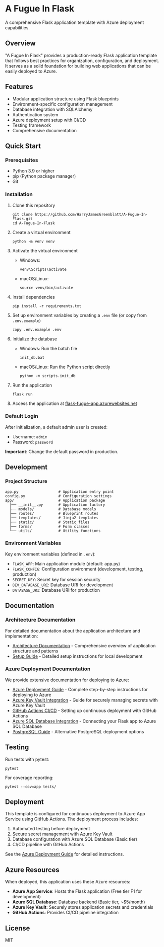 # A Fugue In Flask

A comprehensive Flask application template with Azure deployment capabilities.

## Overview

"A Fugue In Flask" provides a production-ready Flask application template that follows best practices for organization, configuration, and deployment. It serves as a solid foundation for building web applications that can be easily deployed to Azure.

## Features

- Modular application structure using Flask blueprints
- Environment-specific configuration management
- Database integration with SQLAlchemy
- Authentication system
- Azure deployment setup with CI/CD
- Testing framework
- Comprehensive documentation

## Quick Start

### Prerequisites

- Python 3.9 or higher
- pip (Python package manager)
- Git

### Installation

1. Clone this repository
   ```
   git clone https://github.com/HarryJamesGreenblatt/A-Fugue-In-Flask.git
   cd A-Fugue-In-Flask
   ```

2. Create a virtual environment
   ```
   python -m venv venv
   ```

3. Activate the virtual environment
   - Windows: 
     ```
     venv\Scripts\activate
     ```
   - macOS/Linux: 
     ```
     source venv/bin/activate
     ```

4. Install dependencies
   ```
   pip install -r requirements.txt
   ```

5. Set up environment variables by creating a `.env` file (or copy from `.env.example`)
   ```
   copy .env.example .env
   ```

6. Initialize the database
   - Windows: Run the batch file
     ```
     init_db.bat
     ```
   - macOS/Linux: Run the Python script directly
     ```
     python -m scripts.init_db
     ```

7. Run the application
   ```
   flask run
   ```

8. Access the application at [flask-fugue-app.azurewebsites.net](https://flask-fugue-app.azurewebsites.net)

### Default Login

After initialization, a default admin user is created:
- Username: `admin`
- Password: `password`

**Important**: Change the default password in production.

## Development

### Project Structure

```
app.py                  # Application entry point
config.py               # Configuration settings
app/                    # Application package
  ├── __init__.py       # Application factory
  ├── models/           # Database models
  ├── routes/           # Blueprint routes
  ├── templates/        # Jinja2 templates
  ├── static/           # Static files
  ├── forms/            # Form classes
  └── utils/            # Utility functions
```

### Environment Variables

Key environment variables (defined in `.env`):
- `FLASK_APP`: Main application module (default: app.py)
- `FLASK_CONFIG`: Configuration environment (development, testing, production)
- `SECRET_KEY`: Secret key for session security
- `DEV_DATABASE_URI`: Database URI for development
- `DATABASE_URI`: Database URI for production

## Documentation

### Architecture Documentation

For detailed documentation about the application architecture and implementation:

- [Architecture Documentation](./docs/architecture.md) - Comprehensive overview of application structure and patterns
- [Setup Guide](./docs/setup.md) - Detailed setup instructions for local development

### Azure Deployment Documentation

We provide extensive documentation for deploying to Azure:

- [Azure Deployment Guide](./docs/azure_deployment.md) - Complete step-by-step instructions for deploying to Azure
- [Azure Key Vault Integration](./docs/azure_key_vault.md) - Guide for securely managing secrets with Azure Key Vault
- [GitHub Actions CI/CD](./docs/github_actions_azure.md) - Setting up continuous deployment with GitHub Actions
- [Azure SQL Database Integration](./docs/azure_sql_database.md) - Connecting your Flask app to Azure SQL Database
- [PostgreSQL Guide](./docs/postgresql_guide.md) - Alternative PostgreSQL deployment options

## Testing

Run tests with pytest:

```
pytest
```

For coverage reporting:

```
pytest --cov=app tests/
```

## Deployment

This template is configured for continuous deployment to Azure App Service using GitHub Actions. The deployment process includes:

1. Automated testing before deployment
2. Secure secret management with Azure Key Vault
3. Database configuration with Azure SQL Database (Basic tier)
4. CI/CD pipeline with GitHub Actions

See the [Azure Deployment Guide](./docs/azure_deployment.md) for detailed instructions.

## Azure Resources

When deployed, this application uses these Azure resources:

- **Azure App Service**: Hosts the Flask application (Free tier F1 for development)
- **Azure SQL Database**: Database backend (Basic tier, ~$5/month)
- **Azure Key Vault**: Securely stores application secrets and credentials
- **GitHub Actions**: Provides CI/CD pipeline integration

## License

MIT
